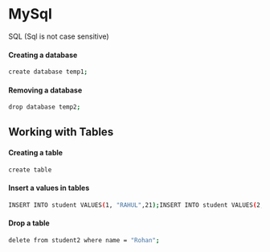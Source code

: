 
# MySql 

SQL (Sql is not case sensitive)

#### Creating a database

~~~~bash 
create database temp1;
~~~~

#### Removing a database
~~~~bash 
drop database temp2;
~~~~

## Working with Tables

#### Creating a table
~~~~bash 
create table 
~~~~

#### Insert a values in tables 

~~~~bash 
INSERT INTO student VALUES(1, "RAHUL",21);INSERT INTO student VALUES(2,"mohan",23);
~~~~


#### Drop a table

~~~~bash
delete from student2 where name = "Rohan";
~~~~